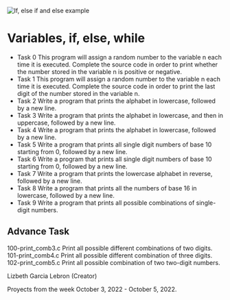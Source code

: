 ![If, else if and else example](https://miro.medium.com/max/1400/1*K9Zp-l72morK9SFpMj8Vrw.png)
# Variables, if, else, while

* Task 0 This program will assign a random number to the variable n each time it is executed. Complete the source code in order to print whether the number stored in the variable n is positive or negative.
* Task 1 This program will assign a random number to the variable n each time it is executed. Complete the source code in order to print the last digit of the number stored in the variable n.
* Task 2 Write a program that prints the alphabet in lowercase, followed by a new line.
* Task 3 Write a program that prints the alphabet in lowercase, and then in uppercase, followed by a new line.
* Task 4 Write a program that prints the alphabet in lowercase, followed by a new line.
* Task 5 Write a program that prints all single digit numbers of base 10 starting from 0, followed by a new line.
* Task 6 Write a program that prints all single digit numbers of base 10 starting from 0, followed by a new line.
* Task 7 Write a program that prints the lowercase alphabet in reverse, followed by a new line.
* Task 8 Write a program that prints all the numbers of base 16 in lowercase, followed by a new line.
* Task 9 Write a program that prints all possible combinations of single-digit numbers.

## Advance Task
100-print_comb3.c Print all possible different combinations of two digits.
101-print_comb4.c Print all possible different combination of three digits.
102-print_comb5.c Print all possible combination of two two-digit numbers.

Lizbeth Garcia Lebron (Creator)

Proyects from the week October 3, 2022 - October 5, 2022.
